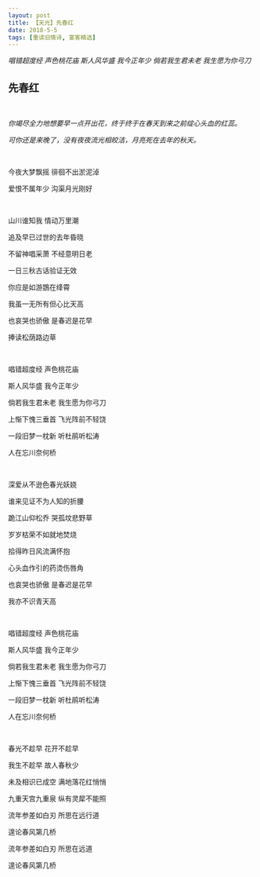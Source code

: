 ```yaml
---
layout: post
title: 【天光】先春红
date: 2018-5-5
tags: [重读旧情诗, 宴客精选]
---
```


*唱错超度经 声色桃花庙 斯人风华盛 我今正年少 倘若我生君未老 我生愿为你弓刀*

## 先春红

<br>

*你竭尽全力地想要早一点开出花，终于终于在春天到来之前绽心头血的红蕊。*

*可你还是来晚了，没有夜夜流光相皎洁，月亮死在去年的秋天。*

<br>

今夜大梦飘摇 徘徊不出淤泥淖

爱恨不属年少 沟渠月光刚好

<br>

山川谁知我 情动万里潮

追及早已过世的去年昏晓

不留神唱采萧 不经意明日老

一日三秋古话验证无效

你应是如游鵾在绛霄

我虽一无所有但心比天高

也哀哭也骄傲 是春迟是花早

捧读松荫路边草

<br>

唱错超度经 声色桃花庙

斯人风华盛 我今正年少

倘若我生君未老 我生愿为你弓刀

上惭下愧三垂首 飞光阵前不轻饶

一段旧梦一枕新 听杜鹃听松涛

人在忘川奈何桥

<br>

深爱从不逊色春光妖娆

谁来见证不为人知的折腰

跪江山仰松乔 哭孤坟悲野草

岁岁枯荣不如就地焚烧

拾得昨日风流满怀抱

心头血作引的药烫伤唇角

也哀哭也骄傲 是春迟是花早

我亦不识青天高

<br>

唱错超度经 声色桃花庙

斯人风华盛 我今正年少

倘若我生君未老 我生愿为你弓刀

上惭下愧三垂首 飞光阵前不轻饶

一段旧梦一枕新 听杜鹃听松涛

人在忘川奈何桥

<br>

春光不趁早 花开不趁早

我生不趁早 故人春秋少

未及相识已成空 满地落花红悄悄

九重天宫九重泉 纵有灵犀不能照

流年参差如白刃 所思在远行道

遑论春风第几桥

流年参差如白刃 所思在远道

遑论春风第几桥

<br>
<br>


